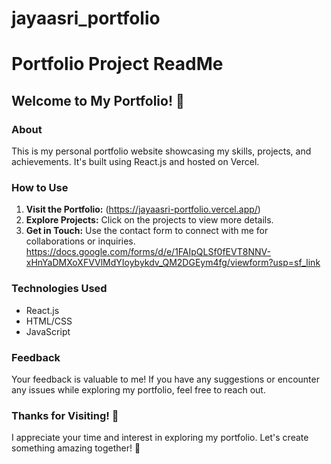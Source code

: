 # jayaasri_portfolio
# Portfolio Project ReadMe

## Welcome to My Portfolio! 🌟

### About
This is my personal portfolio website showcasing my skills, projects, and achievements. It's built using React.js and hosted on Vercel.

### How to Use
1. **Visit the Portfolio:** (https://jayaasri-portfolio.vercel.app/)
2. **Explore Projects:** Click on the projects to view more details.
3. **Get in Touch:** Use the contact form to connect with me for collaborations or inquiries.
   https://docs.google.com/forms/d/e/1FAIpQLSf0fEVT8NNV-xHnYaDMXoXFVVlMdYIoybykdv_QM2DGEym4fg/viewform?usp=sf_link

### Technologies Used
- React.js
- HTML/CSS
- JavaScript

### Feedback
Your feedback is valuable to me! If you have any suggestions or encounter any issues while exploring my portfolio, feel free to reach out.

### Thanks for Visiting! 🙏
I appreciate your time and interest in exploring my portfolio. Let's create something amazing together! 🚀

